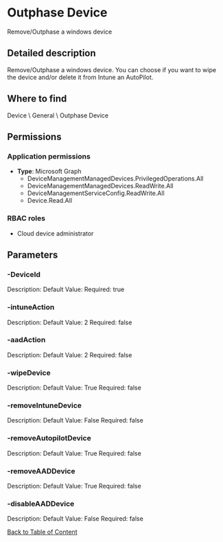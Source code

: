# Outphase Device

Remove/Outphase a windows device

## Detailed description
Remove/Outphase a windows device. You can choose if you want to wipe the device and/or delete it from Intune an AutoPilot.

## Where to find
Device \ General \ Outphase Device

## Permissions
### Application permissions
- **Type**: Microsoft Graph
  - DeviceManagementManagedDevices.PrivilegedOperations.All
  - DeviceManagementManagedDevices.ReadWrite.All
  - DeviceManagementServiceConfig.ReadWrite.All
  - Device.Read.All

### RBAC roles
- Cloud device administrator


## Parameters
### -DeviceId
Description: 
Default Value: 
Required: true

### -intuneAction
Description: 
Default Value: 2
Required: false

### -aadAction
Description: 
Default Value: 2
Required: false

### -wipeDevice
Description: 
Default Value: True
Required: false

### -removeIntuneDevice
Description: 
Default Value: False
Required: false

### -removeAutopilotDevice
Description: 
Default Value: True
Required: false

### -removeAADDevice
Description: 
Default Value: True
Required: false

### -disableAADDevice
Description: 
Default Value: False
Required: false


[Back to Table of Content](../../../README.md)

